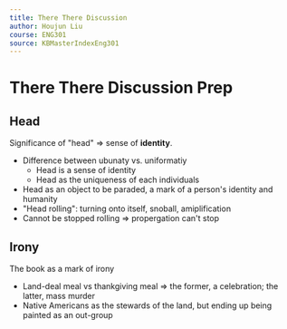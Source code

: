 ```yaml
---
title: There There Discussion
author: Houjun Liu
course: ENG301
source: KBMasterIndexEng301
---
```


# There There Discussion Prep

## Head
Significance of "head" => sense of **identity**.

* Difference between ubunaty vs. uniformatiy
  * Head is a sense of identity
  * Head as the uniqueness of each individuals
* Head as an object to be paraded, a mark of a person's identity and humanity
* "Head rolling": turning onto itself, snoball, amiplification
* Cannot be stopped rolling => propergation can't stop

## Irony
The book as a mark of irony

- Land-deal meal vs thankgiving meal => the former, a celebration; the latter, mass murder
- Native Americans as the stewards of the land, but ending up being painted as an out-group
